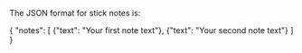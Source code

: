 The JSON format for stick notes is:

{
  "notes": [
    {"text": "Your first note text"},
    {"text": "Your second note text"}
  ]
}

